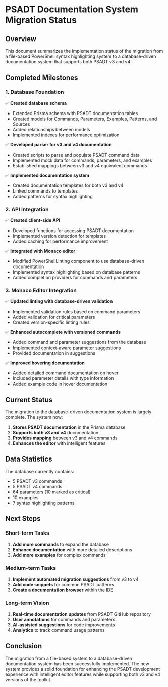 # PSADT Documentation System Migration Status

## Overview

This document summarizes the implementation status of the migration from a file-based PowerShell syntax highlighting system to a database-driven documentation system that supports both PSADT v3 and v4.

## Completed Milestones

### 1. Database Foundation
✅ **Created database schema**
   - Extended Prisma schema with PSADT documentation tables
   - Created models for Commands, Parameters, Examples, Patterns, and Sources
   - Added relationships between models
   - Implemented indexes for performance optimization

✅ **Developed parser for v3 and v4 documentation**
   - Created scripts to parse and populate PSADT command data
   - Implemented mock data for commands, parameters, and examples
   - Established mappings between v3 and v4 equivalent commands

✅ **Implemented documentation system**
   - Created documentation templates for both v3 and v4
   - Linked commands to templates
   - Added patterns for syntax highlighting

### 2. API Integration
✅ **Created client-side API**
   - Developed functions for accessing PSADT documentation
   - Implemented version detection for templates
   - Added caching for performance improvement

✅ **Integrated with Monaco editor**
   - Modified PowerShellLinting component to use database-driven documentation
   - Implemented syntax highlighting based on database patterns
   - Added completion providers for commands and parameters

### 3. Monaco Editor Integration
✅ **Updated linting with database-driven validation**
   - Implemented validation rules based on command parameters
   - Added validation for critical parameters
   - Created version-specific linting rules

✅ **Enhanced autocomplete with versioned commands**
   - Added command and parameter suggestions from the database
   - Implemented context-aware parameter suggestions
   - Provided documentation in suggestions

✅ **Improved hovering documentation**
   - Added detailed command documentation on hover
   - Included parameter details with type information
   - Added example code in hover documentation

## Current Status

The migration to the database-driven documentation system is largely complete. The system now:

1. **Stores PSADT documentation** in the Prisma database
2. **Supports both v3 and v4** documentation
3. **Provides mapping** between v3 and v4 commands
4. **Enhances the editor** with intelligent features

## Data Statistics

The database currently contains:
- 5 PSADT v3 commands
- 5 PSADT v4 commands
- 64 parameters (10 marked as critical)
- 10 examples
- 7 syntax highlighting patterns

## Next Steps

### Short-term Tasks
1. **Add more commands** to expand the database
2. **Enhance documentation** with more detailed descriptions
3. **Add more examples** for complex commands

### Medium-term Tasks
1. **Implement automated migration suggestions** from v3 to v4
2. **Add code snippets** for common PSADT patterns
3. **Create a documentation browser** within the IDE

### Long-term Vision
1. **Real-time documentation updates** from PSADT GitHub repository
2. **User annotations** for commands and parameters
3. **AI-assisted suggestions** for code improvements
4. **Analytics** to track command usage patterns

## Conclusion

The migration from a file-based system to a database-driven documentation system has been successfully implemented. The new system provides a solid foundation for enhancing the PSADT development experience with intelligent editor features while supporting both v3 and v4 versions of the toolkit.
